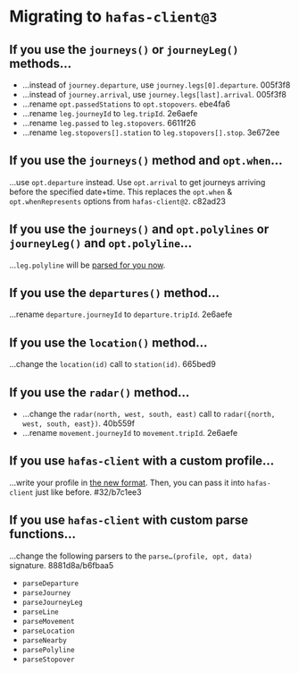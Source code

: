 # Migrating to `hafas-client@3`

## If you use the `journeys()` or `journeyLeg()` methods…

- …instead of `journey.departure`, use `journey.legs[0].departure`. 005f3f8
- …instead of `journey.arrival`, use `journey.legs[last].arrival`. 005f3f8
- …rename `opt.passedStations` to `opt.stopovers`. ebe4fa6
- …rename `leg.journeyId` to `leg.tripId`. 2e6aefe
- …rename `leg.passed` to `leg.stopovers`. 6611f26
- …rename `leg.stopovers[].station` to `leg.stopovers[].stop`. 3e672ee

## If you use the `journeys()` method and `opt.when`…

…use `opt.departure` instead. Use `opt.arrival` to get journeys arriving before the specified date+time. This replaces the `opt.when` & `opt.whenRepresents` options from `hafas-client@2`. c82ad23

## If you use the `journeys()` and `opt.polylines` or `journeyLeg()` and `opt.polyline`…

…`leg.polyline` will be [parsed for you now](https://github.com/public-transport/hafas-client/blob/f6c824eecb459181ea90ddf41bf1a1e8b64539ec/docs/journey-leg.md#polyline-option).

## If you use the `departures()` method…

…rename `departure.journeyId` to `departure.tripId`. 2e6aefe

## If you use the `location()` method…

…change the `location(id)` call to `station(id)`. 665bed9

## If you use the `radar()` method…

- …change the `radar(north, west, south, east)` call to `radar({north, west, south, east})`. 40b559f
- …rename `movement.journeyId` to `movement.tripId`. 2e6aefe

## If you use `hafas-client` with a custom profile…

…write your profile in [the new format](writing-a-profile.md). Then, you can pass it into `hafas-client` just like before. #32/b7c1ee3

## If you use `hafas-client` with custom parse functions…

…change the following parsers to the `parse…(profile, opt, data)` signature. 8881d8a/b6fbaa5

- `parseDeparture`
- `parseJourney`
- `parseJourneyLeg`
- `parseLine`
- `parseMovement`
- `parseLocation`
- `parseNearby`
- `parsePolyline`
- `parseStopover`
